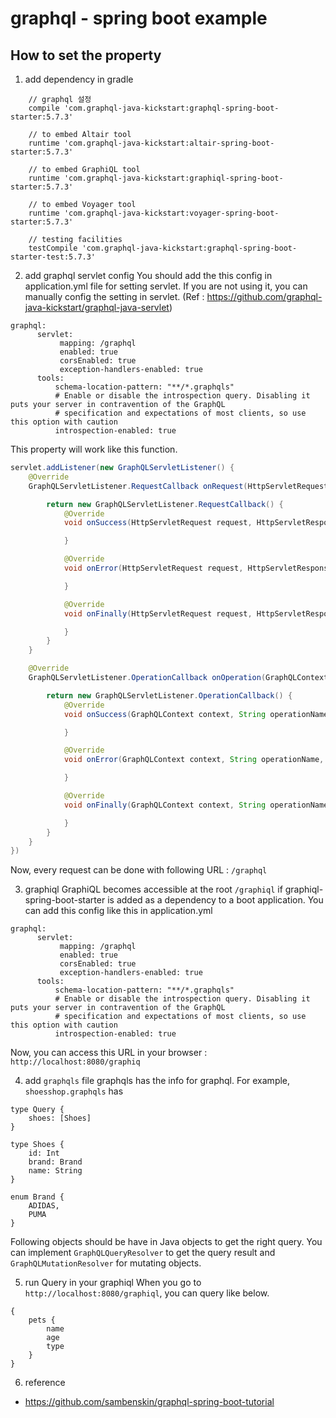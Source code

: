 # graphql - spring boot example

## How to set the property

1. add dependency in gradle

```
    // graphql 설정
    compile 'com.graphql-java-kickstart:graphql-spring-boot-starter:5.7.3'

    // to embed Altair tool
    runtime 'com.graphql-java-kickstart:altair-spring-boot-starter:5.7.3'

    // to embed GraphiQL tool
    runtime 'com.graphql-java-kickstart:graphiql-spring-boot-starter:5.7.3'

    // to embed Voyager tool
    runtime 'com.graphql-java-kickstart:voyager-spring-boot-starter:5.7.3'

    // testing facilities
    testCompile 'com.graphql-java-kickstart:graphql-spring-boot-starter-test:5.7.3'
```

2. add graphql servlet config
You should add the this config in application.yml file for setting servlet. If you are not using it, you can manually config the setting in servlet. (Ref : https://github.com/graphql-java-kickstart/graphql-java-servlet) 

```
graphql:
      servlet:
           mapping: /graphql
           enabled: true
           corsEnabled: true
           exception-handlers-enabled: true
      tools:
          schema-location-pattern: "**/*.graphqls"
          # Enable or disable the introspection query. Disabling it puts your server in contravention of the GraphQL
          # specification and expectations of most clients, so use this option with caution
          introspection-enabled: true
```

This property will work like this function.

```java
servlet.addListener(new GraphQLServletListener() {
    @Override
    GraphQLServletListener.RequestCallback onRequest(HttpServletRequest request, HttpServletResponse response) {

        return new GraphQLServletListener.RequestCallback() {
            @Override
            void onSuccess(HttpServletRequest request, HttpServletResponse response) {

            }

            @Override
            void onError(HttpServletRequest request, HttpServletResponse response, Throwable throwable) {

            }

            @Override
            void onFinally(HttpServletRequest request, HttpServletResponse response) {

            }
        }
    }

    @Override
    GraphQLServletListener.OperationCallback onOperation(GraphQLContext context, String operationName, String query, Map<String, Object> variables) {

        return new GraphQLServletListener.OperationCallback() {
            @Override
            void onSuccess(GraphQLContext context, String operationName, String query, Map<String, Object> variables, Object data) {

            }

            @Override
            void onError(GraphQLContext context, String operationName, String query, Map<String, Object> variables, Object data, List<GraphQLError> errors) {

            }

            @Override
            void onFinally(GraphQLContext context, String operationName, String query, Map<String, Object> variables, Object data) {

            }
        }
    }
})
```

Now, every request can be done with following URL : `/graphql`

3. graphiql
GraphiQL becomes accessible at the root `/graphiql` if graphiql-spring-boot-starter is added as a dependency to a boot application. You can add this config like this in application.yml

```
graphql:
      servlet:
           mapping: /graphql
           enabled: true
           corsEnabled: true
           exception-handlers-enabled: true
      tools:
          schema-location-pattern: "**/*.graphqls"
          # Enable or disable the introspection query. Disabling it puts your server in contravention of the GraphQL
          # specification and expectations of most clients, so use this option with caution
          introspection-enabled: true
```

Now, you can access this URL in your browser : `http://localhost:8080/graphiq`

4. add `graphqls` file
graphqls has the info for graphql. For example, `shoesshop.graphqls` has

```
type Query {
    shoes: [Shoes]
}

type Shoes {
    id: Int
    brand: Brand
    name: String
}

enum Brand {
    ADIDAS,
    PUMA
}
```

Following objects should be have in Java objects to get the right query.
You can implement `GraphQLQueryResolver` to get the query result and `GraphQLMutationResolver` for mutating objects.

5. run Query in your graphiql
When you go to `http://localhost:8080/graphiql`, you can query like below.

```
{
    pets {
        name
        age
        type
    }
}
```

6. reference
* https://github.com/sambenskin/graphql-spring-boot-tutorial
